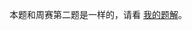 本题和周赛第二题是一样的，请看 [我的题解](https://leetcode.cn/problems/count-pairs-that-form-a-complete-day-ii/solutions/2812385/tao-lu-mei-ju-you-wei-hu-zuo-pythonjavac-3vhv/)。
